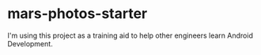 # mars-photos-starter
 
I'm using this project as a training aid to help other engineers learn Android Development.
